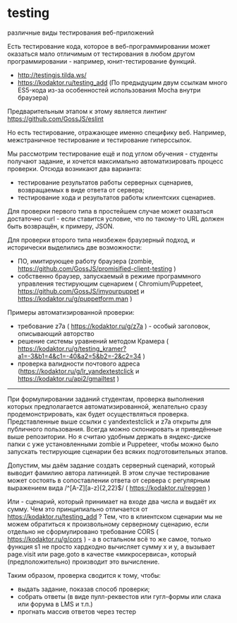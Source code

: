 # testing
различные виды тестирования веб-приложений

Есть тестирование кода, которое в веб-программировании может оказаться мало отличимым от тестирования в любом другом программировании - например, юнит-тестирование функций.
- http://testingjs.tilda.ws/ 
- https://kodaktor.ru/testing_add
(По предыдущим двум ссылкам много ES5-кода из-за особенностей использования Mocha внутри браузера)

Предварительным этапом к этому является линтинг https://github.com/GossJS/eslint

Но есть тестирование, отражающее именно специфику веб. Например, межстраничное тестирование и тестирование гиперссылок.

Мы рассмотрим тестирование ещё и под углом обучения - студенты получают задание, и хочется максимально автоматизировать процесс проверки. Отсюда возникают два варианта:
- тестирование результатов работы серверных сценариев, возвращаемых в виде ответа от сервера;
- тестирование хода и результатов работы клиентских сценариев.

Для проверки первого типа в простейшем случае может оказаться достаточно curl - если ставится условие, что по такому-то URL должен быть возвращён, к примеру, JSON.

Для проверки второго типа неизбежен браузерный подход, и исторически выделились две возможности:
- ПО, имитирующее работу браузера (zombie, https://github.com/GossJS/promisified-client-testing )
- собственно браузер, запускаемый в режиме программного управления тестирующим сценарием ( Chromium/Puppeteet, https://github.com/GossJS/imyourpuppet и https://kodaktor.ru/g/puppetform.man )

Примеры автоматизированной проверки:
- требование z7a ( https://kodaktor.ru/g/z7a ) - особый заголовок, описывающий авторство
- решение системы уравнений методом Крамера ( https://kodaktor.ru/g/testing_kramer?a1=-3&b1=4&c1=-40&a2=5&b2=-2&c2=34 )
- проверка валидности почтового адреса (https://kodaktor.ru/g/lr_yandextestclick и  https://kodaktor.ru/api2/gmailtest ) 

---

При формулировании заданий студентам, проверка выполнения которых предполагается автоматизированной, желательно сразу продемонстрировать, как будет осуществляться проверка. Представленные выше ссылки с yandextestclick и z7a открыты для публичного пользования. Всегда можно склонировать и приведённые выше репозитории. Но я считаю удобным держать в яндекс-диске папки с уже установленными zombie и Puppeteer, чтобы можно было запускать тестирующие сценарии без всяких подготовительных этапов.

Допустим, мы даём задание создать серверный сценарий, который выводит фамилию автора латиницей. В этом случае тестирование может состоять в сопоставлении ответа от сервера с регулярным выражением вида /^[A-Z][a-z]{2,22}$/ ( https://kodaktor.ru/reggen )

Или - сценарий, который принимает на входе два числа и выдаёт их сумму. Чем это принципиально отличается от https://kodaktor.ru/testing_add ? Тем, что в клиентском сценарии мы не можем обратиться к произвольному серверному сценарию, если отдельно не сформулировано требование CORS ( https://kodaktor.ru/g/cors ) - а в остальном всё то же самое, только функция s1 не просто хардкодно вычисляет сумму x и y, а вызывает page.visit или page.goto в качестве «микросервиса», который (предположительно) производит это вычисление.

Таким образом, проверка сводится к тому, чтобы:
- выдать задание, показав способ проверки;
- собрать ответы (в виде пулл-реквестов или гугл-формы или слака или форума в LMS и т.п.)
- прогнать массив ответов через тестер

